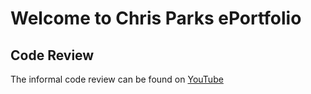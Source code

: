 # Welcome to Chris Parks ePortfolio

## Code Review

The informal code review can be found on [YouTube](https://www.youtube.com/watch?v=XcMLBpzeg3A)


